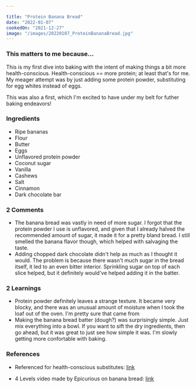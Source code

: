 ```yaml
---

title: "Protein Banana Bread"
date: "2022-01-07"
cookedOn: "2021-12-27"
image: "/images/20220107_ProteinBananaBread.jpg"
---
```


### This matters to me because...

This is my first dive into baking with the intent of making things a bit more health-conscious. Health-conscious == more protein; at least that's for me. My meager attempt was by just adding some protein powder, substituting for egg whites instead of eggs. 

This was also a first, which I'm excited to have under my belt for futher baking endeavors!

### Ingredients
* Ripe bananas
* Flour
* Butter
* Eggs
* Unflavored protein powder
* Coconut sugar
* Vanilla
* Cashews
* Salt
* Cinnamon
* Dark chocolate bar


### 2 Comments
* The banana bread was vastly in need of more sugar. I forgot that the protein powder I use is unflavored, and given that I already halved the recommended amount of sugar, it made it for a pretty bland bread. I still smelled the banana flavor though, which helped with salvaging the taste.
* Adding chopped dark chocolate didn't help as much as I thought it would. The problem is because there wasn't much sugar in the bread itself, it led to an even bitter interior. Sprinkling sugar on top of each slice helped, but it definitely would've helped adding it in the batter.

### 2 Learnings
* Protein powder definitely leaves a strange texture. It became very blocky, and there was an unusual amount of moisture when I took the loaf out of the oven. I'm pretty sure that came from 
* Making the banana bread batter (dough?) was surprisingly simple. Just mix everything into a bowl. If you want to sift the dry ingredients, then go ahead, but it was great to just see how simple it was. I'm slowly getting more confortable with baking. 
  

### References

- Referenced for health-conscious substitutes: [link](https://www.foodfaithfitness.com/high-protein-banana-bread-recipe/) 

- 4 Levels video made by Epicurious on banana bread: [link](https://www.youtube.com/watch?v=ZrT6fMx2ghc&ab_channel=Epicurious) 
